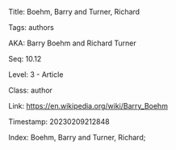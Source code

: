 Title:  Boehm, Barry and Turner, Richard

Tags:   authors

AKA:    Barry Boehm and Richard Turner

Seq:    10.12

Level:  3 - Article

Class:  author

Link:   https://en.wikipedia.org/wiki/Barry_Boehm

Timestamp: 20230209212848

Index:  Boehm, Barry and Turner, Richard; 
